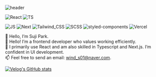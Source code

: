 ![header](https://capsule-render.vercel.app/api?type=venom&color=auto&height=200&&fontSize=60&text=FE%20Dev%20|%20Suji%20Park)

<!-- Languages -->
![React](https://img.shields.io/badge/React-20232A?style=for-the-badge&logo=react&logoColor=61DAFB)
![TS](https://img.shields.io/badge/TypeScript-007ACC?style=for-the-badge&logo=typescript&logoColor=white)

![JS](https://img.shields.io/badge/JavaScript-F7DF1E?style=for-the-badge&logo=JavaScript&logoColor=white)
![Next](https://img.shields.io/badge/Next.js-000?logo=nextdotjs&logoColor=fff&style=for-the-badge)
![Tailwind_CSS](https://img.shields.io/badge/Tailwind_CSS-38B2AC?style=for-the-badge&logo=tailwind-css&logoColor=white)
![SCSS](https://img.shields.io/badge/Sass-CC6699?style=for-the-badge&logo=sass&logoColor=white)
![styled-components](https://img.shields.io/badge/styled--components-DB7093?style=for-the-badge&logo=styled-components&logoColor=white)
![Vercel](https://img.shields.io/badge/Vercel-000000?style=for-the-badge&logo=vercel&logoColor=white)
<!-- ![Storybook]() -->



<!-- Introduce -->
👋 Hello, I’m Suji Park.    
👀 Hello! I’m a frontend developer who values working efficiently.    
🌱 I primarily use React and am also skilled in Typescript and Next.js. I’m confident in UI development.    
📫 Feel free to send an email: wind_s01@naver.com.   


<!-- 최신 벨로그 글 가져오기 -->
[![Velog's GitHub stats](https://velog-readme-stats.vercel.app/api?name=suji5358)](https://velog.io/@suji5358)


<!-- 
![Suji's GitHub stats](https://github-readme-stats.vercel.app/api?username=charmmming7&theme=dark&show_icons=true)
[![Readme Card](https://github-readme-stats.vercel.app/api/pin/?username=charmmming7&repo=github-readme-stats)](https://github.com/charmmming7/github-readme-stats)
-->
